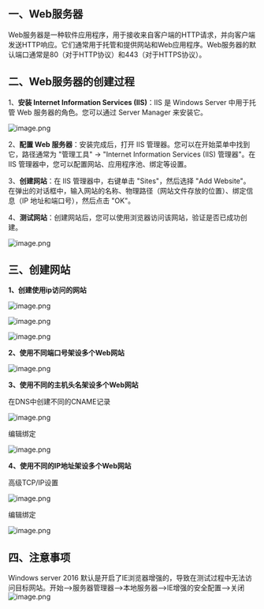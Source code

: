 

## 一、Web服务器

Web服务器是一种软件应用程序，用于接收来自客户端的HTTP请求，并向客户端发送HTTP响应。它们通常用于托管和提供网站和Web应用程序。Web服务器的默认端口通常是80（对于HTTP协议）和443（对于HTTPS协议）。

## 二、Web服务器的创建过程

1、**安装 Internet Information Services (IIS)**：IIS 是 Windows Server 中用于托管 Web 服务器的角色。您可以通过 Server Manager 来安装它。

![image.png](https://img.myla.eu.org/file/13dc7ec34239785922de9.png)

2、**配置 Web 服务器**：安装完成后，打开 IIS 管理器。您可以在开始菜单中找到它，路径通常为 "管理工具" -> "Internet Information Services (IIS) 管理器"。在 IIS 管理器中，您可以配置网站、应用程序池、绑定等设置。

3、**创建网站**：在 IIS 管理器中，右键单击 "Sites"，然后选择 "Add Website"。在弹出的对话框中，输入网站的名称、物理路径（网站文件存放的位置）、绑定信息（IP 地址和端口号），然后点击 "OK"。

4、**测试网站**：创建网站后，您可以使用浏览器访问该网站，验证是否已成功创建。

![image.png](https://img.myla.eu.org/file/b81f14f06362ee68b3fac.png)

## 三、创建网站

**1、创建使用ip访问的网站**

![image.png](https://img.myla.eu.org/file/20d5dc33e501e048d349d.png)

![image.png](https://img.myla.eu.org/file/c972a82e19976680390a1.png)

![image.png](https://img.myla.eu.org/file/4723cce19775d44e2eef3.png)

**2、使用不同端口号架设多个Web网站**

![image.png](https://img.myla.eu.org/file/52117ca04bf8eb517419f.png)

**3、使用不同的主机头名架设多个Web网站**

在DNS中创建不同的CNAME记录

![image.png](https://img.myla.eu.org/file/874df87958fef5c349d11.png)

编辑绑定

![image.png](https://img.myla.eu.org/file/94b2f20a96767d97aa8db.png)

**4、使用不同的IP地址架设多个Web网站**

高级TCP/IP设置

![image.png](https://img.myla.eu.org/file/6b689ac225d8c1a9f6d45.png)

编辑绑定

![image.png](https://img.myla.eu.org/file/54d249690915a180c9b0b.png)

## 四、注意事项
Windows server 2016 默认是开启了IE浏览器增强的，导致在测试过程中无法访问目标网站。开始—>服务器管理器—>本地服务器—>IE增强的安全配置—>关闭
![image.png](https://img.myla.eu.org/file/cd6ea7449540c190c0066.png)